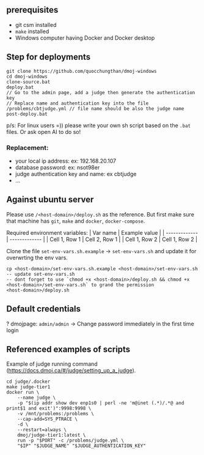 ## prerequisites
- git csm installed
- `make` installed
- Windows computer having Docker and Docker desktop

## Step for deployments
```
git clone https://github.com/quocchungthan/dmoj-windows
cd dmoj-windows
clone-source.bat
deploy.bat
// Go to the admin page, add a judge then generate the authentication key
// Replace name and authentication key into the file /problems/cbtjudge.yml // file name should be also the judge name
post-deploy.bat
```
p/s: For linux users =)) please write your own sh script based on the `.bat` files. Or ask open AI to do so!

### Replacement:
- your local ip address: ex: 192.168.20.107
- database password: ex: nsot98er
- judge authentication key and name: ex cbtjudge
- ...


## Against ubuntu server
Please use `/<host-domain>/deploy.sh` as the reference. But first make sure that machine has `git`, `make` and `docker`, `docker-compose`.

Required environment variables:
| Var name      | Example value      |
| ------------- | ------------- |
| Cell 1, Row 1 | Cell 2, Row 1 |
| Cell 1, Row 2 | Cell 1, Row 2 |

Clone the file `set-env-vars.sh.example` -> `set-env-vars.sh` and update it for overwrting the env vars.

```
cp <host-domain>/set-env-vars.sh.example <host-domain>/set-env-vars.sh
-- update set-env-vars.sh
-- dont forget to use `chmod +x <host-domain>/deploy.sh && chmod +x <host-domain>/set-env-vars.sh` to grand the permission
<host-domain>/deploy.sh
```

## Default credentials
?
dmojpage: `admin/admin` -> Change password immediately in the first time login


## Referenced examples of scripts
Example of judge running command (https://docs.dmoj.ca/#/judge/setting_up_a_judge).
```
cd judge/.docker
make judge-tier1
docker run \
    --name judge \
    -p "$(ip addr show dev enp1s0 | perl -ne 'm@inet (.*)/.*@ and print$1 and exit')":9998:9998 \
    -v /mnt/problems:/problems \
    --cap-add=SYS_PTRACE \
    -d \
    --restart=always \
    dmoj/judge-tier1:latest \
    run -p "$PORT" -c /problems/judge.yml \
    "$IP" "$JUDGE_NAME" "$JUDGE_AUTHENTICATION_KEY"
```